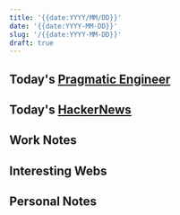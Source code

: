 ```yaml
---
title: '{{date:YYYY/MM/DD}}'
date: '{{date:YYYY-MM-DD}}'
slug: '/{{date:YYYY-MM-DD}}'
draft: true
---
```


## Today's [Pragmatic Engineer](../Notes/Pragmatic%20Engineer.md)

## Today's [HackerNews](../Notes/HackerNews.md)

## Work Notes

## Interesting Webs

## Personal Notes
